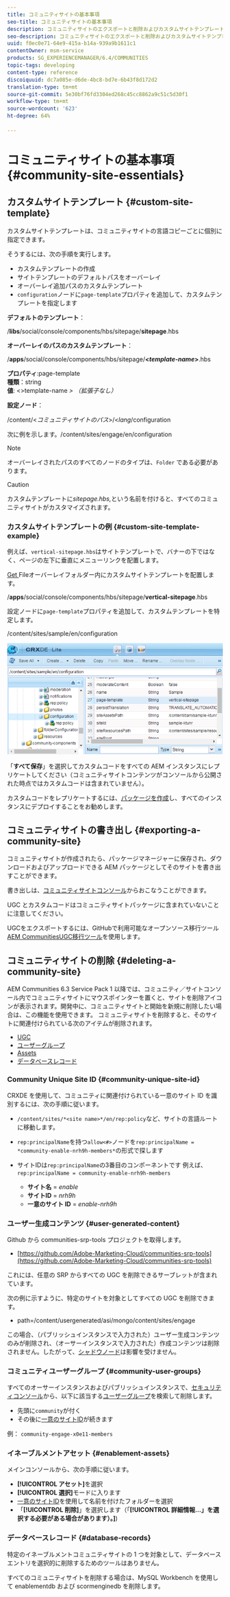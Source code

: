 ```yaml
---
title: コミュニティサイトの基本事項
seo-title: コミュニティサイトの基本事項
description: コミュニティサイトのエクスポートと削除およびカスタムサイトテンプレートの作成
seo-description: コミュニティサイトのエクスポートと削除およびカスタムサイトテンプレートの作成
uuid: f0ec0e71-64e9-415a-b14a-939a9b1611c1
contentOwner: msm-service
products: SG_EXPERIENCEMANAGER/6.4/COMMUNITIES
topic-tags: developing
content-type: reference
discoiquuid: dc7a085e-d6de-4bc8-bd7e-6b43f8d172d2
translation-type: tm+mt
source-git-commit: 5e30bf76fd3304ed268c45cc8862a9c51c5d30f1
workflow-type: tm+mt
source-wordcount: '623'
ht-degree: 64%

---
```



# コミュニティサイトの基本事項  {#community-site-essentials}

## カスタムサイトテンプレート {#custom-site-template}

カスタムサイトテンプレートは、コミュニティサイトの言語コピーごとに個別に指定できます。

そうするには、次の手順を実行します。

* カスタムテンプレートの作成
* サイトテンプレートのデフォルトパスをオーバーレイ
* オーバーレイ追加パスのカスタムテンプレート
* `configuration`ノードに`page-template`プロパティを追加して、カスタムテンプレートを指定します

**デフォルトのテンプレート**：

/**libs**/social/console/components/hbs/sitepage/**sitepage**.hbs

**オーバーレイのパスのカスタムテンプレート**：

/**apps**/social/console/components/hbs/sitepage/**&lt;*template-name*>**.hbs

**プロパティ**:page-template\
**種類**：string\
**値**: &lt;>template-name *> （拡張子なし）*

**設定ノード**：

/content/&lt;*コミュニティサイトのパス*>/&lt;*lang*/configuration

次に例を示します。/content/sites/engage/en/configuration

>[!NOTE]
>
>オーバーレイされたパスのすべてのノードのタイプは、`Folder` である必要があります。

>[!CAUTION]
>
>カスタムテンプレートに&#x200B;*sitepage.hbs,*&#x200B;という名前を付けると、すべてのコミュニティサイトがカスタマイズされます。

### カスタムサイトテンプレートの例 {#custom-site-template-example}

例えば、`vertical-sitepage.hbs`はサイトテンプレートで、バナーの下ではなく、ページの左下に垂直にメニューリンクを配置します。

[Get ](assets/vertical-sitepage.hbs)
Fileオーバーレイフォルダー内にカスタムサイトテンプレートを配置します。

/**apps**/social/console/components/hbs/sitepage/**vertical-sitepage**.hbs

設定ノードに`page-template`プロパティを追加して、カスタムテンプレートを特定します。

/content/sites/sample/en/configuration

![chlimage_1-80](assets/chlimage_1-80.png)

「**すべて保存**」を選択してカスタムコードをすべての AEM インスタンスにレプリケートしてください（コミュニティサイトコンテンツがコンソールから公開された時点ではカスタムコードは含まれていません）。

カスタムコードをレプリケートするには、[パッケージを作成](../../help/sites-administering/package-manager.md#creating-a-new-package)し、すべてのインスタンスにデプロイすることをお勧めします。

## コミュニティサイトの書き出し  {#exporting-a-community-site}

コミュニティサイトが作成されたら、パッケージマネージャーに保存され、ダウンロードおよびアップロードできる AEM パッケージとしてそのサイトを書き出すことができます。

書き出しは、[コミュニティサイトコンソール](sites-console.md#exporting-the-site)からおこなうことができます。

UGC とカスタムコードはコミュニティサイトパッケージに含まれていないことに注意してください。

UGCをエクスポートするには、GitHubで利用可能なオープンソース移行ツール[AEM CommunitiesUGC移行ツール](https://github.com/Adobe-Marketing-Cloud/communities-ugc-migration)を使用します。

## コミュニティサイトの削除 {#deleting-a-community-site}

AEM Communities 6.3 Service Pack 1 以降では、コミュニティ／サイトコンソール内でコミュニティサイトにマウスポインターを置くと、サイトを削除アイコンが表示されます。開発中に、コミュニティサイトと開始を新規に削除したい場合は、この機能を使用できます。 コミュニティサイトを削除すると、そのサイトに関連付けられている次のアイテムが削除されます。

* [UGC](#user-generated-content)
* [ユーザーグループ](#community-user-groups)
* [Assets](#enablement-assets)
* [データベースレコード](#database-records)

### Community Unique Site ID {#community-unique-site-id}

CRXDE を使用して、コミュニティに関連付けられている一意のサイト ID を識別するには、次の手順に従います。

* `/content/sites/*<site name>*/en/rep:policy`など、サイトの言語ルートに移動します。

* `rep:principalName`を持つ`allow<#>`ノードを`rep:principalName = *community-enable-nrh9h-members*`の形式で探します

* サイトIDは`rep:principalName`の3番目のコンポーネントです
例えば、 
`rep:principalName = community-enable-nrh9h-members`

   * **サイト名** = *enable*
   * **サイトID** =  *nrh9h*
   * **一意のサイト ID** = *enable-nrh9h*

### ユーザー生成コンテンツ {#user-generated-content}

Github から communities-srp-tools プロジェクトを取得します。

* [https://github.com/Adobe-Marketing-Cloud/communities-srp-tools](https://github.com/Adobe-Marketing-Cloud/communities-srp-tools)

これには、任意の SRP からすべての UGC を削除できるサーブレットが含まれています。

次の例に示すように、特定のサイトを対象としてすべての UGC を削除できます。

* path=/content/usergenerated/asi/mongo/content/sites/engage

この場合、（パブリッシュインスタンスで入力された）ユーザー生成コンテンツのみが削除され、（オーサーインスタンスで入力された）作成コンテンツは削除されません。したがって、[シャドウノード](srp.md#shadownodes)は影響を受けません。

### コミュニティユーザーグループ {#community-user-groups}

すべてのオーサーインスタンスおよびパブリッシュインスタンスで、[セキュリティコンソール](../../help/sites-administering/security.md)から、以下に該当する[ユーザーグループ](users.md)を検索して削除します。

* 先頭に`community`が付く
* その後に[一意のサイトID](#community-unique-site-id)が続きます

例： `community-engage-x0e11-members`

### イネーブルメントアセット {#enablement-assets}

メインコンソールから、次の手順に従います。

* **[!UICONTROL アセット]**&#x200B;を選択
* **[!UICONTROL 選択]**&#x200B;モードに入ります
* [一意のサイトID](#community-unique-site-id)を使用して名前を付けたフォルダーを選択
* 「**[!UICONTROL 削除]**」を選択します（「**[!UICONTROL 詳細情報…」を選択する必要がある場合があります）。]**)

### データベースレコード {#database-records}

特定のイネーブルメントコミュニティサイトの 1 つを対象として、データベースエントリを選択的に削除するためのツールはありません。

すべてのコミュニティサイトを削除する場合は、MySQL Workbench を使用して enablementdb および scormenginedb を削除します。
